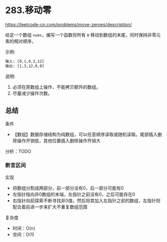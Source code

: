 # 283.移动零

<https://leetcode-cn.com/problems/move-zeroes/description/>

给定一个数组 `nums`，编写一个函数将所有 `0` 移动到数组的末尾，同时保持非零元素的相对顺序。

示例:

```txt
输入: [0,1,0,3,12]
输出: [1,3,12,0,0]
```

说明:

1. 必须在原数组上操作，不能拷贝额外的数组。
1. 尽量减少操作次数。

## 总结

条件

- 【数组】数据存储结构为纯数组，可以任意顺序读取或随机读取。尾部插入删除操作开销低，其他位置插入删除操作开销大

分析：TODO

### 断言区间

实现

- 将数组分割成两部分，前一部分没有0，后一部分可能有0
- 左指针指向非0数组的末端，左指针之前没有0，之后可能存在0
- 右指针向前探索不断寻找非0值，然后将其加入左指针之前的数组，左指针则配合着前进一步来扩大不重复数组范围

复杂度

- 时间：O(n)
- 空间：O(1)
